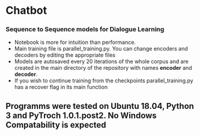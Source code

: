 # Chatbot
### Sequence to Sequence models for Dialogue Learning
* Notebook is more for intuition than performance. 
* Main training file is parallel_training.py. You can change encoders and decoders by editing the appropriate files
* Models are autosaved every 20 iterations of the whole corpus and are created in the main directory of the repository with names __encoder__ and __decoder__.
* If you wish to continue training from the checkpoints parallel_training.py has a recover flag in its main function

## Programms were tested on Ubuntu 18.04, Python 3 and PyTroch 1.0.1.post2. No Windows Compatability is expected
